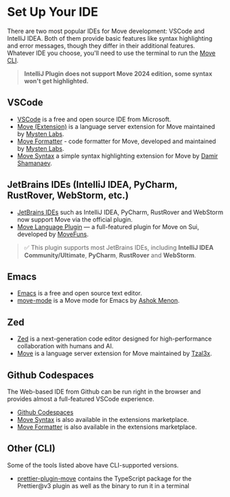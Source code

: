 # Set Up Your IDE

There are two most popular IDEs for Move development: VSCode and IntelliJ IDEA. Both of them provide
basic features like syntax highlighting and error messages, though they differ in their additional
features. Whatever IDE you choose, you'll need to use the terminal to run the
[Move CLI](./install-sui.md).

> **IntelliJ Plugin does not support Move 2024 edition, some syntax won't get highlighted.**

## VSCode

- [VSCode](https://code.visualstudio.com/) is a free and open source IDE from Microsoft.
- [Move (Extension)](https://marketplace.visualstudio.com/items?itemName=mysten.move) is a language
  server extension for Move maintained by [Mysten Labs](https://mystenlabs.com).
- [Move Formatter](https://marketplace.visualstudio.com/items?itemName=mysten.prettier-move) - code
  formatter for Move, developed and maintained by [Mysten Labs](https://mystenlabs.com).
- [Move Syntax](https://marketplace.visualstudio.com/items?itemName=damirka.move-syntax) a simple
  syntax highlighting extension for Move by [Damir Shamanaev](https://github.com/damirka/).

## JetBrains IDEs (IntelliJ IDEA, PyCharm, RustRover, WebStorm, etc.)

- [JetBrains IDEs](https://www.jetbrains.com/) such as IntelliJ IDEA, PyCharm, RustRover and WebStorm now support Move via the official plugin.
- [Move Language Plugin](https://plugins.jetbrains.com/plugin/23301-sui-move-language) — a full-featured plugin for Move on Sui, developed by [MoveFuns](https://movefuns.org/).

> ✅ This plugin supports most JetBrains IDEs, including **IntelliJ IDEA Community/Ultimate**, **PyCharm**, **RustRover** and **WebStorm**.

## Emacs

- [Emacs](https://www.gnu.org/software/emacs/) is a free and open source text editor.
- [move-mode](https://github.com/amnn/move-mode) is a Move mode for Emacs by
  [Ashok Menon](https://github.com/amnn).

## Zed

- [Zed](https://zed.dev/) is a next-generation code editor designed for high-performance
  collaboration with humans and AI.
- [Move](https://github.com/Tzal3x/move-zed-extension) is a language server extension for Move
  maintained by [Tzal3x](https://github.com/Tzal3x).

## Github Codespaces

The Web-based IDE from Github can be run right in the browser and provides almost a full-featured
VSCode experience.

- [Github Codespaces](https://github.com/features/codespaces)
- [Move Syntax](https://marketplace.visualstudio.com/items?itemName=damirka.move-syntax) is also
  available in the extensions marketplace.
- [Move Formatter](https://marketplace.visualstudio.com/items?itemName=mysten.prettier-move) is also
  available in the extensions marketplace.

## Other (CLI)

Some of the tools listed above have CLI-supported versions.

- [prettier-plugin-move](https://www.npmjs.com/package/@mysten/prettier-plugin-move) contains the
  TypeScript package for the Prettier@v3 plugin as well as the binary to run it in a terminal
